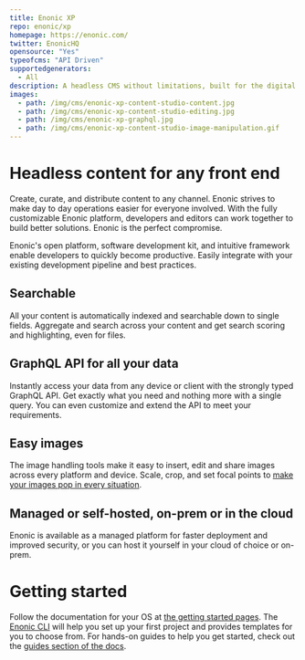 ```yaml
---
title: Enonic XP
repo: enonic/xp
homepage: https://enonic.com/
twitter: EnonicHQ
opensource: "Yes"
typeofcms: "API Driven"
supportedgenerators:
  - All
description: A headless CMS without limitations, built for the digital team.
images:
  - path: /img/cms/enonic-xp-content-studio-content.jpg
  - path: /img/cms/enonic-xp-content-studio-editing.jpg
  - path: /img/cms/enonic-xp-graphql.jpg
  - path: /img/cms/enonic-xp-content-studio-image-manipulation.gif
---
```


# Headless content for any front end

Create, curate, and distribute content to any channel. Enonic strives
to make day to day operations easier for everyone involved. With the
fully customizable Enonic platform, developers and editors can work
together to build better solutions. Enonic is the perfect compromise.

Enonic's open platform, software development kit, and intuitive
framework enable developers to quickly become productive. Easily
integrate with your existing development pipeline and best practices.

## Searchable

All your content is automatically indexed and searchable down to
single fields. Aggregate and search across your content and get search
scoring and highlighting, even for files.

## GraphQL API for all your data

Instantly access your data from any device or client with the strongly
typed GraphQL API. Get exactly what you need and nothing more with a
single query. You can even customize and extend the API to meet your
requirements.

## Easy images

The image handling tools make it easy to insert, edit and share images
across every platform and device. Scale, crop, and set focal points to
[make your images pop in every situation](https://enonic.com/blog/enonic-simplifies-image-problems).

## Managed or self-hosted, on-prem or in the cloud

Enonic is available as a managed platform for faster deployment and
improved security, or you can host it yourself in your cloud of choice
or on-prem.

# Getting started

Follow the documentation for your OS at [the getting started
pages](https://developer.enonic.com/start). The [Enonic
CLI](https://github.com/enonic/cli-enonic) will help you set up your
first project and provides templates for you to choose from. For
hands-on guides to help you get started, check out the [guides section
of the docs](https://developer.enonic.com/guides).
